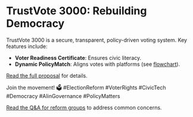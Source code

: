 # TrustVote 3000: Rebuilding Democracy

TrustVote 3000 is a secure, transparent, policy-driven voting system. Key features include:
- **Voter Readiness Certificate**: Ensures civic literacy.
- **Dynamic PolicyMatch**: Aligns votes with platforms (see [flowchart](flowchart.png)).
<!-- Full list in previous response -->

[Read the full proposal](TrustVote_3000.html) for details.

Join the movement! 🗳️ #ElectionReform #VoterRights #CivicTech #Democracy #AIinGovernance #PolicyMatters

[Read the Q&A for reform groups](qanda.md) to address common concerns.
